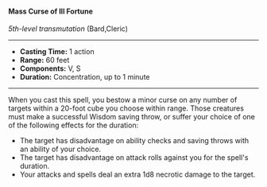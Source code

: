 #### Mass Curse of Ill Fortune
*5th-level transmutation* (Bard,Cleric)
___
- **Casting Time:** 1 action
- **Range:** 60 feet
- **Components:** V, S
- **Duration:** Concentration, up to 1 minute
---
When you cast this spell, you bestow a minor curse on any number of targets within a 20-foot cube you choose within range. Those creatures must make a successful Wisdom saving throw, or suffer your choice of one of the following effects for the duration:

* The target has disadvantage on ability checks and saving throws with an ability of your choice.
* The target has disadvantage on attack rolls against you for the spell's duration.
* Your attacks and spells deal an extra 1d8 necrotic damage to the target.
